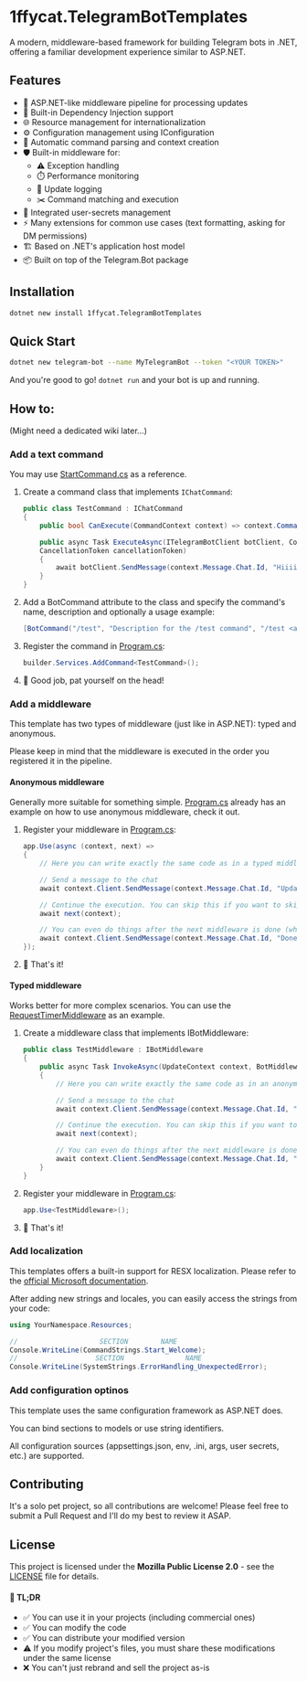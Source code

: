 # 1ffycat.TelegramBotTemplates

A modern, middleware-based framework for building Telegram bots in .NET, offering a familiar development experience similar to ASP.NET.

## Features

- 🚀 ASP.NET-like middleware pipeline for processing updates
- 💉 Built-in Dependency Injection support
- 🌐 Resource management for internationalization
- ⚙️ Configuration management using IConfiguration
- 🎯 Automatic command parsing and context creation
- 🛡️ Built-in middleware for:
  - ⚠️ Exception handling
  - ⏱️ Performance monitoring
  - 📖 Update logging
  - ✂️ Command matching and execution
- 🔐 Integrated user-secrets management
- ⚡ Many extensions for common use cases (text formatting, asking for DM permissions)
- 🏗️ Based on .NET's application host model
- 📦 Built on top of the Telegram.Bot package

## Installation
```bash
dotnet new install 1ffycat.TelegramBotTemplates
```

## Quick Start
```bash
dotnet new telegram-bot --name MyTelegramBot --token "<YOUR TOKEN>"
```

And you're good to go! `dotnet run` and your bot is up and running.

## How to:
(Might need a dedicated wiki later...)
### Add a text command
You may use [StartCommand.cs](templates/TelegramBot/Commands/StartCommand.cs) as a reference.

1. Create a command class that implements `IChatCommand`:
    ```csharp
    public class TestCommand : IChatCommand 
    {
        public bool CanExecute(CommandContext context) => context.Command?.Equals("/help", StringComparison.OrdinalIgnoreCase) ?? false;

        public async Task ExecuteAsync(ITelegramBotClient botClient, CommandContext context,
        CancellationToken cancellationToken)
        {
            await botClient.SendMessage(context.Message.Chat.Id, "Hiiii!!", cancellationToken: cancellationToken);
        }
    }
    ```
2. Add a BotCommand attribute to the class and specify the command's name, description and optionally a usage example:
    ```csharp
    [BotCommand("/test", "Description for the /test command", "/test <arg>")]`).
    ```
3. Register the command in [Program.cs](templates/TelegramBot/Program.cs):
    ```csharp
    builder.Services.AddCommand<TestCommand>();
    ```

4. 🤗 Good job, pat yourself on the head!

### Add a middleware
This template has two types of middleware (just like in ASP.NET): typed and anonymous.

Please keep in mind that the middleware is executed in the order you registered it in the pipeline.

#### Anonymous middleware
Generally more suitable for something simple. [Program.cs](templates/TelegramBot/Program.cs) already has an example on how to use anonymous middleware, check it out.

1. Register your middleware in [Program.cs](templates/TelegramBot/Program.cs):
    ```csharp
    app.Use(async (context, next) => 
    {
        // Here you can write exactly the same code as in a typed middleware!

        // Send a message to the chat
        await context.Client.SendMessage(context.Message.Chat.Id, "Update received, processing...", cancellationToken: cancellationToken);

        // Continue the execution. You can skip this if you want to skip the update.
        await next(context);

        // You can even do things after the next middleware is done (which means all middleware further down the pipeline is also done)
        await context.Client.SendMessage(context.Message.Chat.Id, "Done processing the update!", cancellationToken: cancellationToken);
    });
    ```
2. 🤗 That's it! 

#### Typed middleware
Works better for more complex scenarios. You can use the [RequestTimerMiddleware](templates/TelegramBot/Middleware/RequestTimerMiddleware.cs) as an example.

1. Create a middleware class that implements IBotMiddleware:
    ```csharp
    public class TestMiddleware : IBotMiddleware
    {
        public async Task InvokeAsync(UpdateContext context, BotMiddlewareDelegate next)
        {
            // Here you can write exactly the same code as in an anonymous middleware!

            // Send a message to the chat
            await context.Client.SendMessage(context.Message.Chat.Id, "Update received, processing...", cancellationToken: cancellationToken);

            // Continue the execution. You can skip this if you want to skip the update.
            await next(context);

            // You can even do things after the next middleware is done (which means all middleware further down the pipeline is also done)
            await context.Client.SendMessage(context.Message.Chat.Id, "Done processing the update!", cancellationToken: cancellationToken);
        }
    }
    ```
2. Register your middleware in [Program.cs](templates/TelegramBot/Program.cs):
    ```csharp
    app.Use<TestMiddleware>();
    ```
3. 🤗 That's it! 

### Add localization
This templates offers a built-in support for RESX localization. Please refer to the [official Microsoft documentation](https://learn.microsoft.com/en-us/dotnet/core/extensions/create-resource-files#resources-in-resx-files).

After adding new strings and locales, you can easily access the strings from your code:
```csharp
using YourNamespace.Resources;

//                    SECTION        NAME
Console.WriteLine(CommandStrings.Start_Welcome);
//                   SECTION               NAME
Console.WriteLine(SystemStrings.ErrorHandling_UnexpectedError);
```

### Add configuration optinos
This template uses the same configuration framework as ASP.NET does.

You can bind sections to models or use string identifiers.

All configuration sources (appsettings.json, env, .ini, args, user secrets, etc.) are supported.

## Contributing
It's a solo pet project, so all contributions are welcome! Please feel free to submit a Pull Request and I'll do my best to review it ASAP.

## License
This project is licensed under the **Mozilla Public License 2.0** - see the [LICENSE](LICENSE) file for details.

#### 🤔 TL;DR
- ✅ You can use it in your projects (including commercial ones)
- ✅ You can modify the code
- ✅ You can distribute your modified version
- ⚠️ If you modify project's files, you must share these modifications under the same license
- ❌ You can't just rebrand and sell the project as-is